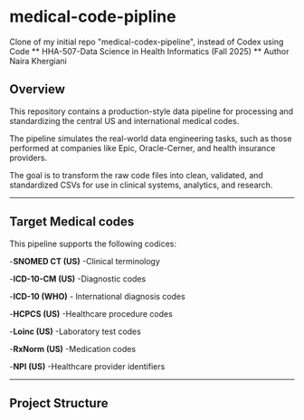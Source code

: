 # medical-code-pipline
Clone of my initial repo "medical-codex-pipeline", instead of Codex using Code
** HHA-507-Data Science in Health Informatics (Fall 2025) **
Author Naira Khergiani

## Overview

This repository contains a production-style data pipeline for processing and standardizing the central US and international medical codes.

The pipeline simulates the real-world data engineering tasks, such as those performed at companies like Epic, Oracle-Cerner, and health insurance providers.

The goal is to transform the raw code files into clean, validated, and standardized CSVs for use in clinical systems, analytics, and research.

---

## Target Medical codes
This pipeline supports the following codices:

-**SNOMED CT (US)** -Clinical terminology

-**ICD-10-CM (US)** -Diagnostic codes

-**ICD-10 (WHO)** - International diagnosis codes

-**HCPCS (US)** -Healthcare procedure codes

-**Loinc (US)** -Laboratory test codes

-**RxNorm (US)** -Medication codes

-**NPI (US)** -Healthcare provider identifiers

---

## Project Structure




